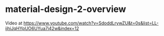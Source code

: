 # material-design-2-overview

Video at https://www.youtube.com/watch?v=SdoddLrywZU&t=0s&list=LL-ijhiJqHYpUO6UYua7i42w&index=12 

